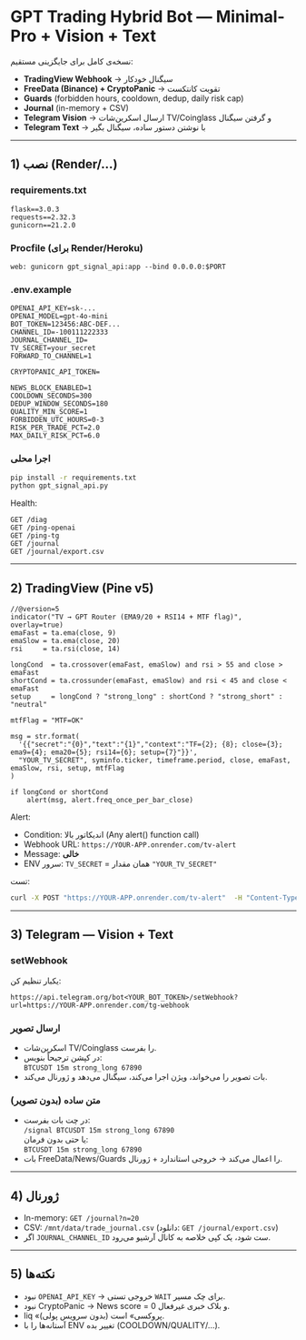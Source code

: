 
# GPT Trading Hybrid Bot — Minimal-Pro + Vision + Text

نسخه‌ی کامل برای جایگزینی مستقیم:  
- **TradingView Webhook** → سیگنال خودکار  
- **FreeData (Binance) + CryptoPanic** → تقویت کانتکست  
- **Guards** (forbidden hours, cooldown, dedup, daily risk cap)  
- **Journal** (in-memory + CSV)  
- **Telegram Vision** → ارسال اسکرین‌شات TV/Coinglass و گرفتن سیگنال  
- **Telegram Text** → با نوشتن دستور ساده، سیگنال بگیر

---

## 1) نصب (Render/…)

### requirements.txt
```
flask==3.0.3
requests==2.32.3
gunicorn==21.2.0
```

### Procfile (برای Render/Heroku)
```
web: gunicorn gpt_signal_api:app --bind 0.0.0.0:$PORT
```

### .env.example
```
OPENAI_API_KEY=sk-...
OPENAI_MODEL=gpt-4o-mini
BOT_TOKEN=123456:ABC-DEF...
CHANNEL_ID=-100111222333
JOURNAL_CHANNEL_ID=
TV_SECRET=your_secret
FORWARD_TO_CHANNEL=1

CRYPTOPANIC_API_TOKEN=

NEWS_BLOCK_ENABLED=1
COOLDOWN_SECONDS=300
DEDUP_WINDOW_SECONDS=180
QUALITY_MIN_SCORE=1
FORBIDDEN_UTC_HOURS=0-3
RISK_PER_TRADE_PCT=2.0
MAX_DAILY_RISK_PCT=6.0
```

### اجرا محلی
```bash
pip install -r requirements.txt
python gpt_signal_api.py
```

Health:
```
GET /diag
GET /ping-openai
GET /ping-tg
GET /journal
GET /journal/export.csv
```

---

## 2) TradingView (Pine v5)

```pinescript
//@version=5
indicator("TV → GPT Router (EMA9/20 + RSI14 + MTF flag)", overlay=true)
emaFast = ta.ema(close, 9)
emaSlow = ta.ema(close, 20)
rsi     = ta.rsi(close, 14)

longCond  = ta.crossover(emaFast, emaSlow) and rsi > 55 and close > emaFast
shortCond = ta.crossunder(emaFast, emaSlow) and rsi < 45 and close < emaFast
setup     = longCond ? "strong_long" : shortCond ? "strong_short" : "neutral"

mtfFlag = "MTF=OK"

msg = str.format(
  '{{"secret":"{0}","text":"{1}","context":"TF={2}; {8}; close={3}; ema9={4}; ema20={5}; rsi14={6}; setup={7}"}}',
  "YOUR_TV_SECRET", syminfo.ticker, timeframe.period, close, emaFast, emaSlow, rsi, setup, mtfFlag
)

if longCond or shortCond
    alert(msg, alert.freq_once_per_bar_close)
```

Alert:
- Condition: اندیکاتور بالا (Any alert() function call)  
- Webhook URL: `https://YOUR-APP.onrender.com/tv-alert`  
- Message: **خالی**  
- ENV سرور: `TV_SECRET` = همان مقدار `"YOUR_TV_SECRET"`

تست:
```bash
curl -X POST "https://YOUR-APP.onrender.com/tv-alert"  -H "Content-Type: application/json"  -d '{"secret":"your_secret","text":"BTCUSDT","context":"TF=15m; setup=strong_long; close=67890"}'
```

---

## 3) Telegram — Vision + Text

### setWebhook
یکبار تنظیم کن:
```
https://api.telegram.org/bot<YOUR_BOT_TOKEN>/setWebhook?url=https://YOUR-APP.onrender.com/tg-webhook
```

### ارسال تصویر
- اسکرین‌شات TV/Coinglass را بفرست.  
- در کپشن ترجیحاً بنویس:  
  `BTCUSDT 15m strong_long 67890`  
- بات تصویر را می‌خواند، ویژن اجرا می‌کند، سیگنال می‌دهد و ژورنال می‌کند.

### متن ساده (بدون تصویر)
- در چت بات بفرست:  
  `/signal BTCUSDT 15m strong_long 67890`  
  یا حتی بدون فرمان:  
  `BTCUSDT 15m strong_long 67890`  
- بات FreeData/News/Guards را اعمال می‌کند → خروجی استاندارد + ژورنال.

---

## 4) ژورنال
- In-memory: `GET /journal?n=20`  
- CSV: `/mnt/data/trade_journal.csv` (دانلود: `GET /journal/export.csv`)  
- اگر `JOURNAL_CHANNEL_ID` ست شود، یک کپی خلاصه به کانال آرشیو می‌رود.

---

## 5) نکته‌ها
- نبود `OPENAI_API_KEY` → خروجی تستی `WAIT` برای چک مسیر.  
- نبود CryptoPanic → News score = 0 و بلاک خبری غیرفعال.  
- liq «پروکسی» است (بدون سرویس پولی).  
- آستانه‌ها را با ENV تغییر بده (COOLDOWN/QUALITY/…).
